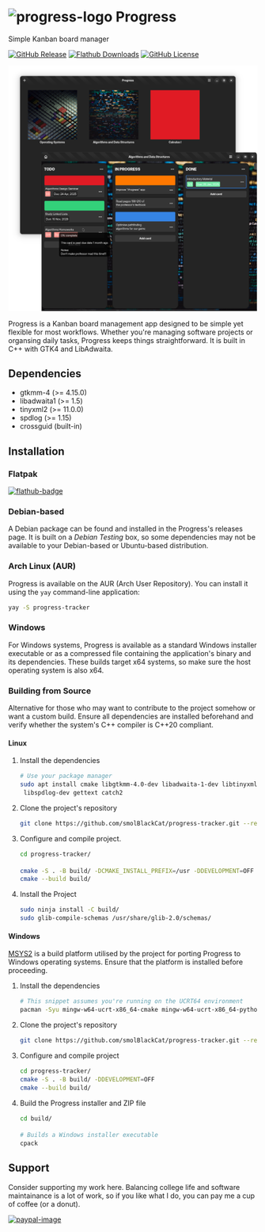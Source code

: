 # ![progress-logo] Progress

Simple Kanban board manager

[![GitHub Release][github-release-badge]][github-release]
[![Flathub Downloads][flatpak-release-badge]][progress-flathub]
[![GitHub License][github-licence]](LICENSE)

![App Windows](pictures/progress-app-presentation.png)

Progress is a Kanban board management app designed to be simple yet flexible for
most workflows. Whether you're managing software projects or organsing
daily tasks, Progress keeps things straightforward. It is built in
C++ with GTK4 and LibAdwaita.

## Dependencies

* gtkmm-4 (>= 4.15.0)
* libadwaita1 (>= 1.5)
* tinyxml2 (>= 11.0.0)
* spdlog (>= 1.15)
* crossguid (built-in)

## Installation

### Flatpak

[![flathub-badge]][progress-flathub]

### Debian-based

A Debian package can be found and installed in the Progress's releases page. It
is built on a *Debian Testing* box, so some dependencies may not be available to
your Debian-based or Ubuntu-based distribution.

### Arch Linux (AUR)

Progress is available on the AUR (Arch User Repository). You can install it
using the `yay` command-line application:

```sh
yay -S progress-tracker
```

### Windows

For Windows systems, Progress is available as a standard Windows installer
executable or as a compressed file containing the application's binary and its
dependencies. These builds target x64 systems, so make sure the host operating
system is also x64.

### Building from Source

Alternative for those who may want to contribute to the project somehow or want
a custom build. Ensure all dependencies are installed beforehand and verify
whether the system's C++ compiler is C++20 compliant.

#### Linux

1. Install the dependencies

   ```sh
   # Use your package manager
   sudo apt install cmake libgtkmm-4.0-dev libadwaita-1-dev libtinyxml2-dev \
    libspdlog-dev gettext catch2
   ```

2. Clone the project's repository

   ```sh
   git clone https://github.com/smolBlackCat/progress-tracker.git --recursive
   ```

3. Configure and compile project.

   ```sh
   cd progress-tracker/

   cmake -S . -B build/ -DCMAKE_INSTALL_PREFIX=/usr -DDEVELOPMENT=OFF
   cmake --build build/
   ```

4. Install the Project

   ```sh
   sudo ninja install -C build/
   sudo glib-compile-schemas /usr/share/glib-2.0/schemas/
   ```

#### Windows

[MSYS2][msys-download] is a build platform utilised by the project for porting
Progress to Windows operating systems. Ensure that the platform is installed
before proceeding.

1. Install the dependencies

   ```sh
   # This snippet assumes you're running on the UCRT64 environment
   pacman -Syu mingw-w64-ucrt-x86_64-cmake mingw-w64-ucrt-x86_64-python mingw-w64-ucrt-x86_64-gtkmm4 mingw-w64-ucrt-x86_64-libadwaita mingw-w64-ucrt-x86_64-tinyxml2 mingw-w64-ucrt-x86_64-gettext mingw-w64-ucrt-x86_64-catch mingw-w64-ucrt-x86_64-spdlog mingw-w64-ucrt-x86_64-nsis git
   ```

2. Clone the project's repository

   ```sh
   git clone https://github.com/smolBlackCat/progress-tracker.git --recursive
   ```

3. Configure and compile project

   ```sh
   cd progress-tracker/
   cmake -S . -B build/ -DDEVELOPMENT=OFF
   cmake --build build/
   ```

4. Build the Progress installer and ZIP file

   ```sh
   cd build/

   # Builds a Windows installer executable
   cpack
   ```

## Support

Consider supporting my work here. Balancing college life and software
maintainance is a lot of work, so if you like what I do, you can pay me a cup
of coffee (or a donut).

[![paypal-image]][paypal-link]

[paypal-link]: https://www.paypal.com/donate/?hosted_button_id=9E5ELM2GFRU7U
[progress-logo]: data/io.github.smolblackcat.Progress.svg
[progress-flathub]: https://flathub.org/apps/io.github.smolblackcat.Progress
[github-release]: https://github.com/smolBlackCat/progress-tracker/releases
[flathub-badge]: https://flathub.org/assets/badges/flathub-badge-i-en.png
[github-release-badge]: https://img.shields.io/github/v/release/smolBlackCat/progress-tracker?logo=github
[flatpak-release-badge]: https://img.shields.io/flathub/downloads/io.github.smolblackcat.Progress?logo=flathub
[github-licence]: https://img.shields.io/github/license/smolBlackCat/progress-tracker
[build-status]: https://img.shields.io/github/actions/workflow/status/smolBlackCat/progress-tracker/progress-ci.yml
[msys-download]: https://www.msys2.org/
[paypal-image]: https://www.paypalobjects.com/webstatic/mktg/logo/pp_cc_mark_37x23.jpg